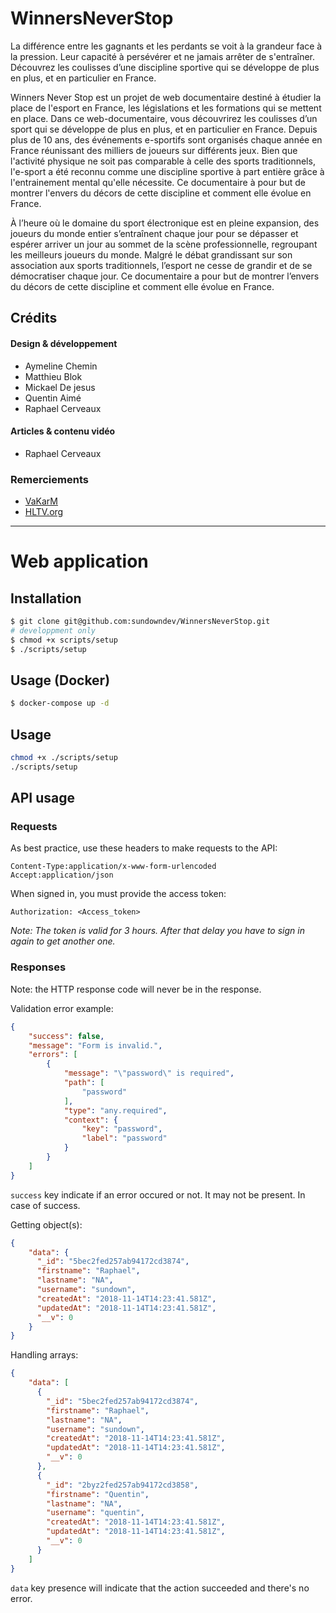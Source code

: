 # WinnersNeverStop

La différence entre les gagnants et les perdants se voit à la grandeur face à la pression. Leur capacité à persévérer et ne jamais arrêter de s'entraîner. Découvrez les coulisses d’une discipline sportive qui se développe de plus en plus, et en particulier en France.

Winners Never Stop est un projet de web documentaire destiné à étudier la place de l'esport en France, les législations et les formations qui se mettent en place. Dans ce web-documentaire, vous découvrirez les coulisses d’un sport qui se développe de plus en plus, et en particulier en France. Depuis plus de 10 ans, des événements e-sportifs sont organisés chaque année en France réunissant des milliers de joueurs sur différents jeux. Bien que l'activité physique ne soit pas comparable à celle des sports traditionnels, l'e-sport a été reconnu comme une discipline sportive à part entière grâce à l'entrainement mental qu'elle nécessite. Ce documentaire à pour but de montrer l'envers du décors de cette discipline et comment elle évolue en France.

À l’heure où le domaine du sport électronique est en pleine expansion, des joueurs du monde entier s’entraînent chaque jour pour se dépasser et espérer arriver un jour au sommet de la scène professionnelle, regroupant les meilleurs joueurs du monde. Malgré le débat grandissant sur son association aux sports traditionnels, l’esport ne cesse de grandir et de se démocratiser chaque jour. Ce documentaire a pour but de montrer l’envers du décors de cette discipline et comment elle évolue en France.

## Crédits

#### Design & développement

- Aymeline Chemin
- Matthieu Blok
- Mickael De jesus
- Quentin Aimé
- Raphael Cerveaux

#### Articles & contenu vidéo

- Raphael Cerveaux

### Remerciements

- [VaKarM](https://www.vakarm.net/)
- [HLTV.org](https://www.hltv.org/)

----

# Web application

## Installation

~~~bash
$ git clone git@github.com:sundowndev/WinnersNeverStop.git
# developpment only
$ chmod +x scripts/setup
$ ./scripts/setup
~~~

## Usage (Docker)

~~~bash
$ docker-compose up -d
~~~

## Usage

~~~bash
chmod +x ./scripts/setup
./scripts/setup
~~~

## API usage

### Requests

As best practice, use these headers to make requests to the API:

~~~
Content-Type:application/x-www-form-urlencoded
Accept:application/json
~~~

When signed in, you must provide the access token:

~~~
Authorization: <Access_token>
~~~

*Note: The token is valid for 3 hours. After that delay you have to sign in again to get another one.*

### Responses

Note: the HTTP response code will never be in the response.

Validation error example:

~~~json
{
    "success": false,
    "message": "Form is invalid.",
    "errors": [
        {
            "message": "\"password\" is required",
            "path": [
                "password"
            ],
            "type": "any.required",
            "context": {
                "key": "password",
                "label": "password"
            }
        }
    ]
}
~~~

`success` key indicate if an error occured or not. It may not be present. In case of success.

Getting object(s):

~~~json
{
    "data": {
      "_id": "5bec2fed257ab94172cd3874",
      "firstname": "Raphael",
      "lastname": "NA",
      "username": "sundown",
      "createdAt": "2018-11-14T14:23:41.581Z",
      "updatedAt": "2018-11-14T14:23:41.581Z",
      "__v": 0
    }
}
~~~

Handling arrays:

~~~json
{
    "data": [
      {
        "_id": "5bec2fed257ab94172cd3874",
        "firstname": "Raphael",
        "lastname": "NA",
        "username": "sundown",
        "createdAt": "2018-11-14T14:23:41.581Z",
        "updatedAt": "2018-11-14T14:23:41.581Z",
        "__v": 0
      },
      {
        "_id": "2byz2fed257ab94172cd3858",
        "firstname": "Quentin",
        "lastname": "NA",
        "username": "quentin",
        "createdAt": "2018-11-14T14:23:41.581Z",
        "updatedAt": "2018-11-14T14:23:41.581Z",
        "__v": 0
      }
    ]
}
~~~

`data` key presence will indicate that the action succeeded and there's no error.